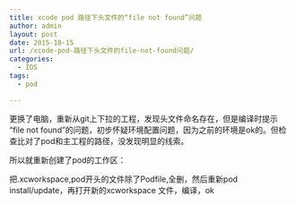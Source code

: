 ```yaml
---
title: xcode pod 路径下头文件的“file not found”问题
author: admin
layout: post
date: 2015-10-15
url: /xcode-pod-路径下头文件的file-not-found问题/
categories:
  - IOS
tags:
  - pod

---
```

更换了电脑，重新从git上下拉的工程，发现头文件命名存在，但是编译时提示 “file not found”的问题，初步怀疑环境配置问题，因为之前的环境是ok的。但检查比对了pod和主工程的路径，没发现明显的线索。 

所以就重新创建了pod的工作区： 

把.xcworkspace,pod开头的文件除了Podfile,全删，然后重新pod install/update，再打开新的xcworkspace 文件，编译，ok